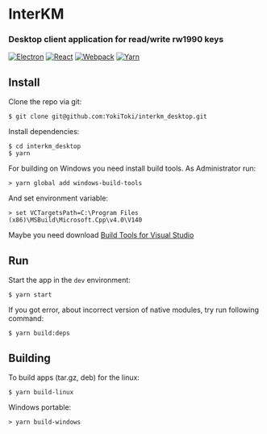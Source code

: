 # InterKM
### Desktop client application for read/write rw1990 keys
[![Electron](https://user-images.githubusercontent.com/1845813/75061623-adfd0000-5513-11ea-914a-e9c6ba83405b.png)](https://www.electronjs.org/)
[![React](https://user-images.githubusercontent.com/1845813/41495585-3cf32294-7154-11e8-8039-a474aea40af4.png)](https://reactjs.org/)
[![Webpack](https://user-images.githubusercontent.com/1845813/41495593-5f397b64-7154-11e8-8e81-32aa44ee4395.png)](https://webpack.github.io/)
[![Yarn](https://user-images.githubusercontent.com/1845813/41504556-065d99ac-721d-11e8-814a-0c7c22ae19b1.png)](https://yarnpkg.com/)
## Install

Clone the repo via git:

```
$ git clone git@github.com:YokiToki/interkm_desktop.git
```

Install dependencies:

```
$ cd interkm_desktop
$ yarn
```

For building on Windows you need install build tools.
As Administrator run:

```
> yarn global add windows-build-tools
```

And set environment variable:

```
> set VCTargetsPath=C:\Program Files (x86)\MSBuild\Microsoft.Cpp\v4.0\V140
```

Maybe you need download [Build Tools for Visual Studio](https://download.visualstudio.microsoft.com/download/pr/11503713/e64d79b40219aea618ce2fe10ebd5f0d/vs_BuildTools.exe)

## Run

Start the app in the `dev` environment:

```
$ yarn start
```

If you got error, about incorrect version of native modules, try run following command:

```
$ yarn build:deps
```

## Building

To build apps (tar.gz, deb) for the linux:

```
$ yarn build-linux
```

Windows portable:

```
> yarn build-windows
```